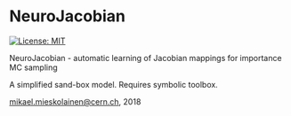 # NeuroJacobian
[![License: MIT](https://img.shields.io/badge/License-MIT-yellow.svg)](https://opensource.org/licenses/MIT)

NeuroJacobian - automatic learning of Jacobian mappings for importance MC sampling

A simplified sand-box model. Requires symbolic toolbox.

mikael.mieskolainen@cern.ch, 2018
